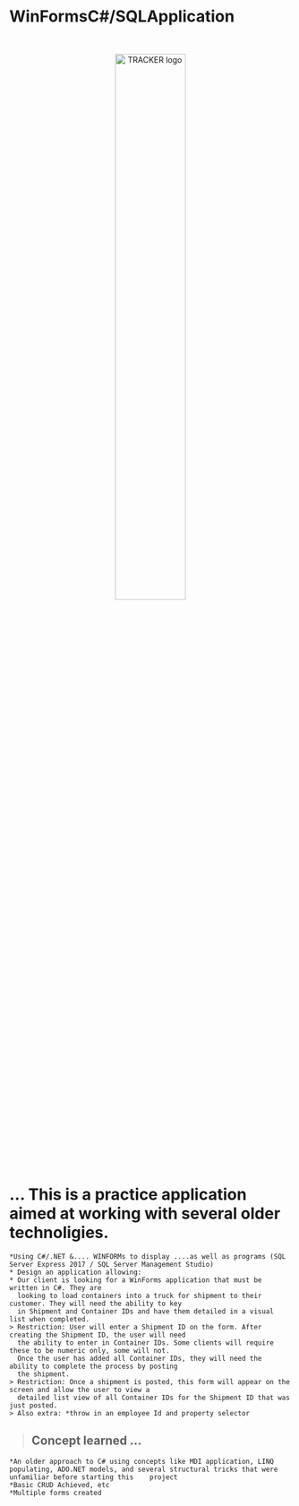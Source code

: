 # WinFormsC#/SQLApplication


<br/>
<p align="center">
    <a >
        <img width="50%"  src="https://res.cloudinary.com/triggsumms/image/upload/v1615257644/q1cyh35vnrw24ymvz71g.jpg"  alt="TRACKER logo">
    </a>
</p>

<br/>



# ... This is a practice application aimed at working with several older technoligies. 
    *Using C#/.NET &.... WINFORMs to display ....as well as programs (SQL Server Express 2017 / SQL Server Management Studio)
    * Design an application allowing:
    * Our client is looking for a WinForms application that must be written in C#. They are
      looking to load containers into a truck for shipment to their customer. They will need the ability to key
      in Shipment and Container IDs and have them detailed in a visual list when completed.
    > Restriction: User will enter a Shipment ID on the form. After creating the Shipment ID, the user will need
      the ability to enter in Container IDs. Some clients will require these to be numeric only, some will not.
      Once the user has added all Container IDs, they will need the ability to complete the process by posting
      the shipment.
    > Restriction: Once a shipment is posted, this form will appear on the screen and allow the user to view a
      detailed list view of all Container IDs for the Shipment ID that was just posted.
    > Also extra: *throw in an employee Id and property selector
    
> ## Concept learned ...
    
 
    *An older approach to C# using concepts like MDI application, LINQ populating, ADO.NET models, and several structural tricks that were unfamiliar before starting this    project
    *Basic CRUD Achieved, etc
    *Multiple forms created
  

